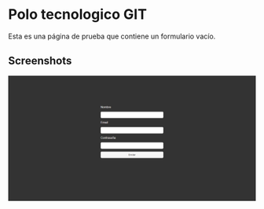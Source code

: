 
# Polo tecnologico GIT

Esta es una página de prueba que contiene un formulario vacío.

## Screenshots

![Foto Form](/public/image.png)

